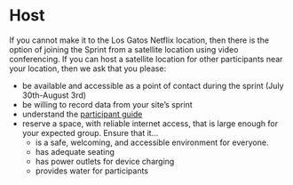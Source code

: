 # Host

If you cannot make it to the Los Gatos Netflix location, then there is the option of joining the Sprint from a satellite location using video conferencing. If you can host a satellite location for other participants near your location, then we ask that you please:

- be available and accessible as a point of contact during the sprint (July 30th-August 3rd)
- be willing to record data from your site’s sprint
- understand the [participant guide](participate.md)
- reserve a space, with reliable internet access, that is large enough for your expected group. Ensure that it...
  - is a safe, welcoming, and accessible environment for everyone.
  - has adequate seating
  - has power outlets for device charging
  - provides water for participants
